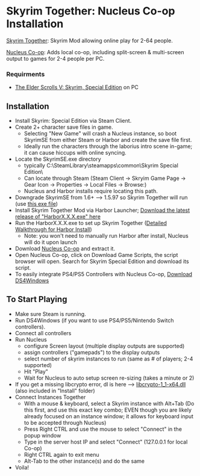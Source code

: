 # Skyrim Together: Nucleus Co-op Installation

[Skyrim Together](https://skyrim-together.com/): Skyrim Mod allowing online play for 2-64 people.

[Nucleus Co-op](https://nucleus-coop.github.io/): Adds local co-op, including split-screen & multi-screen output to games for 2-4 people per PC.


### Requirments
- [The Elder Scrolls V: Skyrim, Special Edition](https://store.steampowered.com/app/489830/The_Elder_Scrolls_V_Skyrim_Special_Edition/) on PC

## Installation
- Install Skyrim: Special Edition via Steam Client.
- Create 2+ character save files in game.
    - Selecting "New Game" will crash a Nucleus instance, so boot SkyrimSE from either Steam or Harbor and create the save file first.
    - Ideally run the characters through the laborius intro scene in-game; it can cause hiccups with online syncing.
- Locate the SkyrimSE.exe directory 
    - typically C:\SteamLibrary\steamapps\common\Skyrim Special Edition\ 
    - Can locate through Steam (Steam Client -> Skryim Game Page -> Gear Icon -> Properties -> Local Files -> Browse:)
    - Nucleus and Harbor installs require locating this path.
- Downgrade SkyrimSE from 1.6+ --> 1.5.97 so Skyrim Together will run (use [this exe file](https://www.nexusmods.com/skyrimspecialedition/mods/57618?tab=files))
- Install Skyrim Together Mod via Harbor Launcher; [Download the latest release of "HarborX.X.X.exe" here](https://github.com/SkyrimTogether/issues-launcher/releases) 
- Run the HarborX.X.X.exe to set up Skyrim Together ([Detailed Walkthrough for Harbor Install](https://docs.google.com/document/d/1zQKsZSSwDIe9zOuYRux0_BKXr6ojzXpYFsiYSk-ygxg/edit#)) 
    - Note: you won't need to manually run Harbor after install, Nucleus will do it upon launch
- Download [Nucleus Co-op](https://github.com/ZeroFox5866/nucleuscoop/releases) and extract it.
- Open Nucleus Co-op, click on Download Game Scripts, the script browser will open. Search for Skyrim Special Edition and download its script.
- To easily integrate PS4/PS5 Controllers with Nucleus Co-op, [Download DS4Windows](https://ds4-windows.com/download/ryochan7-ds4windows)

## To Start Playing
- Make sure Steam is running.
- Run DS4Windows (if you want to use PS4/PS5/Nintendo Switch controllers).
- Connect all controllers
- Run Nucleus 
    - configure Screen layout (multiple display outputs are supported)
    - assign controllers ("gamepads") to the display outputs 
    - select number of skyrim instances to run (same as # of players; 2-4 supported)
    - Hit "Play"
    - Wait for Nucleus to auto setup screen re-sizing (takes a minute or 2)
- If you get a missing libcrypto error, dl is here --> [libcrypto-1_1-x64.dll](https://cdn.discordapp.com/attachments/247838017002143746/775133629163634708/libcrypto-1_1-x64.dll) (also included in "Install" folder)
- Connect Instances Together
    - With a mouse & keyboard, select a Skyrim instance with Alt+Tab (Do this first, and use this exact key combo; EVEN though you are likely already focused on an instance window; it allows for keyboard input to be accepted through Nucleus)
    - Press Right CTRL and use the mouse to select "Connect" in the popup window
    - Type in the server host IP and select "Connect" (127.0.0.1 for local Co-op)
    - Right CTRL again to exit menu
    - Alt-Tab to the other instance(s) and do the same
- Voila!
    
